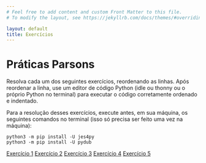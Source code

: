 ```yaml
---
# Feel free to add content and custom Front Matter to this file.
# To modify the layout, see https://jekyllrb.com/docs/themes/#overriding-theme-defaults

layout: default
title: Exercícios
---
```

# Práticas Parsons

Resolva cada um dos seguintes exercícios, reordenando as linhas. Após 
reordenar a linha, use um editor de código Python (idle ou thonny ou
o próprio Python no terminal) para executar o código corretamente
ordenado e indentado.

Para a resolução desses exercícios, execute antes, em sua máquina,
os seguintes comandos no terminal (isso só precisa ser feito uma vez
na máquina):
```
python3 -m pip install -U jes4py
python3 -m pip install -U pydub
```


[Exercício 1](./parsons/exercise1.html)
[Exercício 2](./parsons/exercise2.html)
[Exercício 3](./parsons/exercise3.html)
[Exercício 4](./parsons/exercise4.html)
[Exercício 5](./parsons/exercise5.html)
